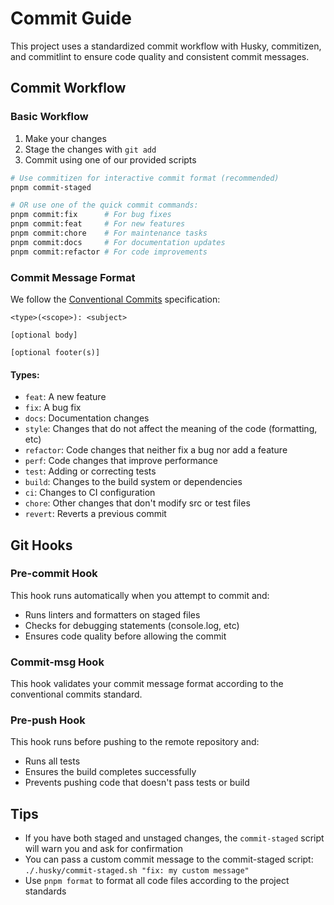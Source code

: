 # Commit Guide

This project uses a standardized commit workflow with Husky, commitizen, and commitlint to ensure code quality and consistent commit messages.

## Commit Workflow

### Basic Workflow

1. Make your changes
2. Stage the changes with `git add`
3. Commit using one of our provided scripts

```bash
# Use commitizen for interactive commit format (recommended)
pnpm commit-staged

# OR use one of the quick commit commands:
pnpm commit:fix      # For bug fixes
pnpm commit:feat     # For new features
pnpm commit:chore    # For maintenance tasks
pnpm commit:docs     # For documentation updates
pnpm commit:refactor # For code improvements
```

### Commit Message Format

We follow the [Conventional Commits](https://www.conventionalcommits.org/) specification:

```
<type>(<scope>): <subject>

[optional body]

[optional footer(s)]
```

#### Types:

- `feat`: A new feature
- `fix`: A bug fix
- `docs`: Documentation changes
- `style`: Changes that do not affect the meaning of the code (formatting, etc)
- `refactor`: Code changes that neither fix a bug nor add a feature
- `perf`: Code changes that improve performance
- `test`: Adding or correcting tests
- `build`: Changes to the build system or dependencies
- `ci`: Changes to CI configuration
- `chore`: Other changes that don't modify src or test files
- `revert`: Reverts a previous commit

## Git Hooks

### Pre-commit Hook

This hook runs automatically when you attempt to commit and:

- Runs linters and formatters on staged files
- Checks for debugging statements (console.log, etc)
- Ensures code quality before allowing the commit

### Commit-msg Hook

This hook validates your commit message format according to the conventional commits standard.

### Pre-push Hook

This hook runs before pushing to the remote repository and:

- Runs all tests
- Ensures the build completes successfully
- Prevents pushing code that doesn't pass tests or build

## Tips

- If you have both staged and unstaged changes, the `commit-staged` script will warn you and ask for confirmation
- You can pass a custom commit message to the commit-staged script: `./.husky/commit-staged.sh "fix: my custom message"`
- Use `pnpm format` to format all code files according to the project standards

